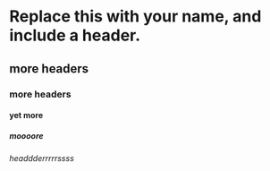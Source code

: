 # Replace this with your name, and include a header.

## more headers

### more headers

#### yet more

##### moooore

###### headdderrrrrssss
